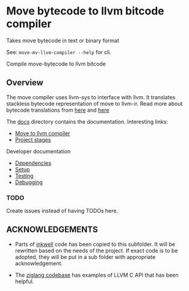 # Move bytecode to llvm bitcode compiler

Takes move bytecode in text or binary format

See: `move-mv-llvm-compiler --help` for cli.

Compile move-bytecode to llvm bitcode

## Overview

The move compiler uses llvm-sys to interface with llvm. It translates stackless bytecode representation of move to llvm-ir.
Read more about bytecode translations from [here](https://github.com/move-language/move/issues/817) and [here](https://brson.github.io/2023/03/12/move-on-llvm#challenges-of-porting-move)

The [docs](./docs) directory contains the documentation. Interesting links:

- [Move to llvm compiler](./docs/MoveToLLVM.md)
- [Project stages](./docs/MoveToLLVM.md#project-stages)

Developer documentation

- [Dependencies](./docs/Development.md#Dependencies)
- [Setup](./docs/Development.md#Setup)
- [Testing](./docs/Development.md#Testing)
- [Debugging](./docs/Development.md#Debugging)

### TODO

Create issues instead of having TODOs here.

## ACKNOWLEDGEMENTS

- Parts of [inkwell](https://github.com/TheDan64/inkwell) code has been copied to this subfolder.
It will be rewritten based on the needs of the project. If exact code is to be adopted, they will be
put in a sub folder with appropriate acknowledgement.

- The [ziglang codebase](https://git.sr.ht/~andrewrk/ziglang/tree/master) has examples of LLVM C API that has been helpful.
